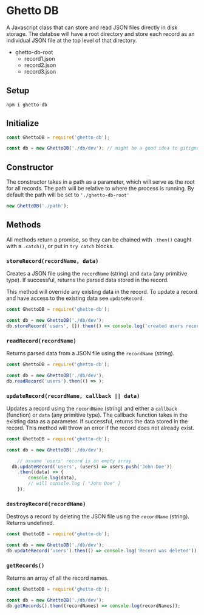# Ghetto DB

A Javascript class that can store and read JSON files directly in disk storage. The databse will have a root directory and store each record as an individual JSON file at the top level of that directory.

-   ghetto-db-root
    -   record1.json
    -   record2.json
    -   record3.json

## Setup

```
npm i ghetto-db
```

## Initialize

```javascript
const GhettoDB = require('ghetto-db');

const db = new GhettoDB('./db/dev'); // might be a good idea to gitignore this directory
```

## Constructor

The constructor takes in a path as a parameter, which will serve as the root for all records. The path will be relative to where the process is running. By default the path will be set to `'./ghetto-db-root'`

```javascript
new GhettoDB('./path');
```

## Methods

All methods return a promise, so they can be chained with `.then()` caught with a `.catch()`, or put in `try catch` blocks.

### `storeRecord(recordName, data)`

Creates a JSON file using the `recordName` (string) and `data` (any primitive type). If successful, returns the parsed data stored in the record.

This method will override any existing data in the record. To update a record and have access to the existing data see `updateRecord`.

```javascript
const GhettoDB = require('ghetto-db');

const db = new GhettoDB('./db/dev');
db.storeRecord('users', []).then(() => console.log('created users record'));
```

### `readRecord(recordName)`

Returns parsed data from a JSON file using the `recordName` (string).

```javascript
const GhettoDB = require('ghetto-db');

const db = new GhettoDB('./db/dev');
db.readRecord('users').then(() => );
```

### `updateRecord(recordName, callback || data)`

Updates a record using the `recordName` (string) and either a `callback` (function) or `data` (any primitive type). The callback function takes in the existing data as a parameter. If successful, returns the data stored in the record. This method will throw an error if the record does not already exist.

```javascript
const GhettoDB = require('ghetto-db');

const db = new GhettoDB('./db/dev');

    // assume 'users' record is an empty array
  db.updateRecord('users', (users) => users.push('John Doe'))
    .then((data) => {
        console.log(data),
        // will console.log [ "John Doe" ]
    });

```

### `destroyRecord(recordName)`

Destroys a record by deleting the JSON file using the `recordName` (string). Returns undefined.

```javascript
const GhettoDB = require('ghetto-db');

const db = new GhettoDB('./db/dev');
db.updateRecord('users').then(() => console.log('Record was deleted'));
```

### `getRecords()`

Returns an array of all the record names.

```javascript
const GhettoDB = require('ghetto-db');

const db = new GhettoDB('./db/dev');
db.getRecords().then((recordNames) => console.log(recordNames));
```
